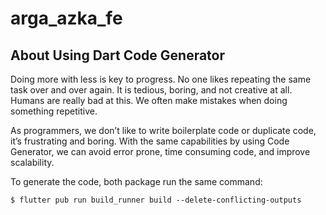 # arga_azka_fe

## About Using Dart Code Generator

Doing more with less is key to progress. No one likes repeating the same task over and over again. It is tedious, boring, and not creative at all. Humans are really bad at this. We often make mistakes when doing something repetitive.

As programmers, we don’t like to write boilerplate code or duplicate code, it’s frustrating and boring. With the same capabilities by using Code Generator, we can avoid error prone, time consuming code, and improve scalability.

To generate the code, both package run the same command:

```
$ flutter pub run build_runner build --delete-conflicting-outputs
```